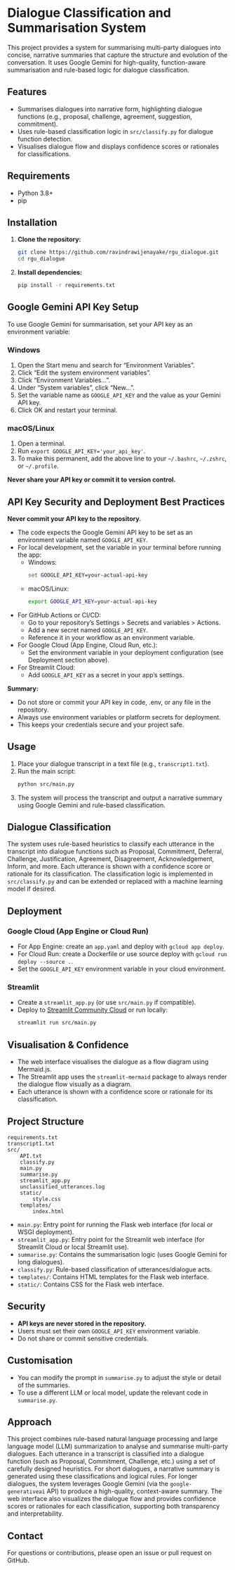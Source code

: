 # Dialogue Classification and Summarisation System

This project provides a system for summarising multi-party dialogues into concise, narrative summaries that capture the structure and evolution of the conversation. It uses Google Gemini for high-quality, function-aware summarisation and rule-based logic for dialogue classification.

## Features

- Summarises dialogues into narrative form, highlighting dialogue functions (e.g., proposal, challenge, agreement, suggestion, commitment).
- Uses rule-based classification logic in `src/classify.py` for dialogue function detection.
- Visualises dialogue flow and displays confidence scores or rationales for classifications.

## Requirements

- Python 3.8+
- pip

## Installation

1. **Clone the repository:**
   ```sh
   git clone https://github.com/ravindrawijenayake/rgu_dialogue.git
   cd rgu_dialogue
   ```

2. **Install dependencies:**
   ```sh
   pip install -r requirements.txt
   ```

## Google Gemini API Key Setup

To use Google Gemini for summarisation, set your API key as an environment variable:

### Windows

1. Open the Start menu and search for “Environment Variables”.
2. Click “Edit the system environment variables”.
3. Click “Environment Variables…”.
4. Under “System variables”, click “New…”.
5. Set the variable name as `GOOGLE_API_KEY` and the value as your Gemini API key.
6. Click OK and restart your terminal.

### macOS/Linux

1. Open a terminal.
2. Run `export GOOGLE_API_KEY='your_api_key'`.
3. To make this permanent, add the above line to your `~/.bashrc`, `~/.zshrc`, or `~/.profile`.

**Never share your API key or commit it to version control.**

## API Key Security and Deployment Best Practices

**Never commit your API key to the repository.**

- The code expects the Google Gemini API key to be set as an environment variable named `GOOGLE_API_KEY`.
- For local development, set the variable in your terminal before running the app:
  - Windows:
    ```sh
    set GOOGLE_API_KEY=your-actual-api-key
    ```
  - macOS/Linux:
    ```sh
    export GOOGLE_API_KEY=your-actual-api-key
    ```
- For GitHub Actions or CI/CD:
  - Go to your repository’s Settings > Secrets and variables > Actions.
  - Add a new secret named `GOOGLE_API_KEY`.
  - Reference it in your workflow as an environment variable.
- For Google Cloud (App Engine, Cloud Run, etc.):
  - Set the environment variable in your deployment configuration (see Deployment section above).
- For Streamlit Cloud:
  - Add `GOOGLE_API_KEY` as a secret in your app’s settings.

**Summary:**
- Do not store or commit your API key in code, .env, or any file in the repository.
- Always use environment variables or platform secrets for deployment.
- This keeps your credentials secure and your project safe.

## Usage

1. Place your dialogue transcript in a text file (e.g., `transcript1.txt`).
2. Run the main script:
   ```sh
   python src/main.py
   ```
3. The system will process the transcript and output a narrative summary using Google Gemini and rule-based classification.

## Dialogue Classification

The system uses rule-based heuristics to classify each utterance in the transcript into dialogue functions such as Proposal, Commitment, Deferral, Challenge, Justification, Agreement, Disagreement, Acknowledgement, Inform, and more. Each utterance is shown with a confidence score or rationale for its classification. The classification logic is implemented in `src/classify.py` and can be extended or replaced with a machine learning model if desired.

## Deployment

### Google Cloud (App Engine or Cloud Run)

- For App Engine: create an `app.yaml` and deploy with `gcloud app deploy`.
- For Cloud Run: create a Dockerfile or use source deploy with `gcloud run deploy --source .`.
- Set the `GOOGLE_API_KEY` environment variable in your cloud environment.

### Streamlit

- Create a `streamlit_app.py` (or use `src/main.py` if compatible).
- Deploy to [Streamlit Community Cloud](https://streamlit.io/cloud) or run locally:
  ```sh
  streamlit run src/main.py
  ```

## Visualisation & Confidence

- The web interface visualises the dialogue as a flow diagram using Mermaid.js.
- The Streamlit app uses the `streamlit-mermaid` package to always render the dialogue flow visually as a diagram.
- Each utterance is shown with a confidence score or rationale for its classification.

## Project Structure

```
requirements.txt
transcript1.txt
src/
    API.txt
    classify.py
    main.py
    summarise.py
    streamlit_app.py
    unclassified_utterances.log
    static/
        style.css
    templates/
        index.html
```

- `main.py`: Entry point for running the Flask web interface (for local or WSGI deployment).
- `streamlit_app.py`: Entry point for the Streamlit web interface (for Streamlit Cloud or local Streamlit use).
- `summarise.py`: Contains the summarisation logic (uses Google Gemini for long dialogues).
- `classify.py`: Rule-based classification of utterances/dialogue acts.
- `templates/`: Contains HTML templates for the Flask web interface.
- `static/`: Contains CSS for the Flask web interface.

## Security

- **API keys are never stored in the repository.**
- Users must set their own `GOOGLE_API_KEY` environment variable.
- Do not share or commit sensitive credentials.

## Customisation

- You can modify the prompt in `summarise.py` to adjust the style or detail of the summaries.
- To use a different LLM or local model, update the relevant code in `summarise.py`.

## Approach

This project combines rule-based natural language processing and large language model (LLM) summarization to analyse and summarise multi-party dialogues. Each utterance in a transcript is classified into a dialogue function (such as Proposal, Commitment, Challenge, etc.) using a set of carefully designed heuristics. For short dialogues, a narrative summary is generated using these classifications and logical rules. For longer dialogues, the system leverages Google Gemini (via the `google-generativeai` API) to produce a high-quality, context-aware summary. The web interface also visualizes the dialogue flow and provides confidence scores or rationales for each classification, supporting both transparency and interpretability.

## Contact

For questions or contributions, please open an issue or pull request on GitHub.

